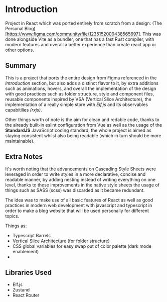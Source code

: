 # Introduction

Project in React which was ported entirely from scratch from a design: 
(The Personal Blog)[https://www.figma.com/community/file/1235152009438565697]. 
This was done alongside Vite as a bundler, one that has a fast Rust compiler, with 
modern features and overall a better experience than create react app or other 
options.

## Summary

This is a project that ports the entire design from Figma referenced in the _Introduction_ 
section, but also adds a distinct flavor to it, by extra additions such as animations, 
hovers, and overall the implementation of the design with good practices such as 
folder structure, style and component files, reusable components inspired by 
VSA (Vertical Slice Architecture), the implementation of a really simple store 
with _Elf.js_ and its observables capabitilies _(rxjs)_.

Other things worth of note is the aim for clean and redable code, thanks to the 
already built-in eslint configuration from Vue as well as the usage of the __StandardJS__
JavaScript coding standard, the whole project is aimed as staying consistent whilst 
also being readable (which in turn should be more maintainable).

## Extra Notes

It's worth noting that the advancements on Cascading Style Sheets were leveraged
in order to write styles in a more declarative, concise and readable manner, by 
adding nesting instead of writing everything on one level, thanks to these improvements 
in the native style sheets the usage of things such as SASS (scss) was discarded 
as it became redundant.

The idea was to make use of all basic features of React as well as good practices 
in modern web development with javascript and typescript in order to make a blog 
website that will be used personally for different topics.

Things as:

- Typescript Barrels
- Vertical Slice Architecture (for folder structure)
- CSS global variables for easy swap out of color palette (dark mode enablement)
- 

## Libraries Used

- Elf.js
- Zustand
- React Router